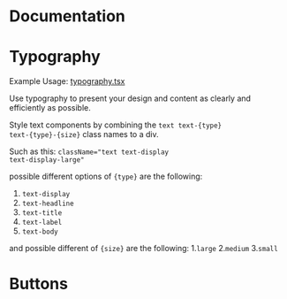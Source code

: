 # Documentation

# Typography

Example Usage: [typography.tsx](https://github.com/highnet/vite-react-ts-md3-components/blob/master/vite-react-ts-md3-components/src/frames/typography.tsx)


Use typography to present your design and content as clearly and efficiently as possible.

Style text components by combining the <code>text text-{type} text-{type}-{size}</code> class names to a div.

Such as this: <code>className="text text-display text-display-large"</code>

possible different options of <code>{type}</code> are the following: 
1. <code>text-display</code>
2. <code>text-headline</code>
3. <code>text-title</code>
4. <code>text-label</code>
5. <code>text-body</code>

and possible different of <code>{size}</code> are the following:
1.<code>large</code>
2.<code>medium</code>
3.<code>small</code>

# Buttons
